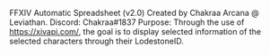 FFXIV Automatic Spreadsheet (v2.0)
Created by Chakraa Arcana @ Leviathan.
Discord: Chakraa#1837
Purpose: Through the use of https://xivapi.com/, the goal is to display selected information of the
selected characters through their LodestoneID.